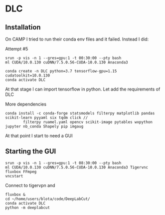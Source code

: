 # DLC

## Installation

On CAMP I tried to run their conda env files and it failed. Instead I did:


Attempt #5

```
srun -p vis -n 1 --gres=gpu:1 -t 00:30:00 --pty bash
ml CUDA/10.0.130 cuDNN/7.5.0.56-CUDA-10.0.130 Anaconda3

conda create -n DLC python=3.7 tensorflow-gpu=1.15 cudatoolkit=10.0.130
conda activate DLC
```

At that stage I can import tensorflow in python. Let add the requirements of DLC

More dependencies

```
conda install -c conda-forge statsmodels filterpy matplotlib pandas scikit-learn pyyaml six tqdm click //
        filterpy ruamel.yaml opencv scikit-image pytables wxpython jupyter nb_conda Shapely pip imgaug
```

At that point I start to need a GUI

## Starting the GUI

```
srun -p vis -n 1 --gres=gpu:1 -t 08:30:00 --pty bash
ml CUDA/10.0.130 cuDNN/7.5.0.56-CUDA-10.0.130 Anaconda3 Tigervnc fluxbox FFmpeg
vncstart
```

Connect to tigervpn and 

```
fluxbox & 
cd ~/home/users/blota/code/DeepLabCut/
conda activate DLC
python -m deeplabcut
```
